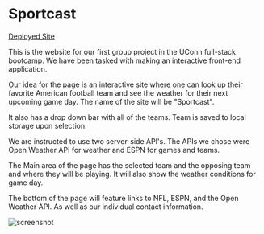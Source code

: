 # Sportcast

[Deployed Site](https://christiansmith46.github.io/Sportcast/)

This is the website for our first group project in the UConn full-stack bootcamp.  We have been tasked with making an interactive front-end application.   

Our idea for the page is an interactive site where one can look up their favorite American football team and see the weather for their next upcoming game day.  The name of the site will be "Sportcast".

It also has a drop down bar with all of the teams.  Team is saved to local storage upon selection.

We are instructed to use two server-side API's.  The APIs we chose were Open Weather API for weather and ESPN for games and teams.

The Main area of the page has the selected team and the opposing team and where they will be playing.  It will also show the weather conditions for game day.  

The bottom of the page will feature links to NFL, ESPN, and the Open Weather API.  As well as our individual contact information.

![screenshot](../Sportcast/assets/Project1Screenshot.png)